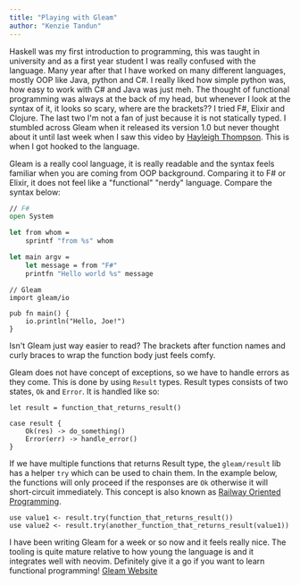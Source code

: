 ```yaml
---
title: "Playing with Gleam"
author: "Kenzie Tandun"
---
```


Haskell was my first introduction to programming, this was taught in university and as a first year student I was really confused with the language. Many year after that I have worked on many different languages, mostly OOP like Java, python and C#. I really liked how simple python was, how easy to work with C# and Java was just meh. The thought of functional programming was always at the back of my head, but whenever I look at the syntax of it, it looks so scary, where are the brackets?? I tried F#, Elixir and Clojure. The last two I'm not a fan of just because it is not statically typed. I stumbled across Gleam when it released its version 1.0 but never thought about it until last week when I saw this video by [Hayleigh Thompson](https://www.youtube.com/watch?v=3lYHFctx2Ks&t=557s&pp=ygUQaGF5bGVpZ2ggcGhhbnRvbQ%3D%3D). This is when I got hooked to the language.

Gleam is a really cool language, it is really readable and the syntax feels familiar when you are coming from OOP background. Comparing it to F# or Elixir, it does not feel like a "functional" "nerdy" language. Compare the syntax below:

```fsharp
// F#
open System

let from whom =
    sprintf "from %s" whom

let main argv =
    let message = from "F#"
    printfn "Hello world %s" message
```

```gleam
// Gleam
import gleam/io

pub fn main() {
    io.println("Hello, Joe!")
}
```

Isn't Gleam just way easier to read? The brackets after function names and curly braces to wrap the function body just feels comfy.

Gleam does not have concept of exceptions, so we have to handle errors as they come. This is done by using `Result` types. Result types consists of two states, `Ok` and `Error`. It is handled like so:

```gleam
let result = function_that_returns_result()

case result {
    Ok(res) -> do_something()
    Error(err) -> handle_error()
}
```

If we have multiple functions that returns Result type, the `gleam/result` lib has a helper `try` which can be used to chain them. In the example below, the functions will only proceed if the responses are `Ok` otherwise it will short-circuit immediately. This concept is also known as [Railway Oriented Programming](https://fsharpforfunandprofit.com/rop/).

```gleam
use value1 <- result.try(function_that_returns_result())
use value2 <- result.try(another_function_that_returns_result(value1))
```

I have been writing Gleam for a week or so now and it feels really nice. The tooling is quite mature relative to how young the language is and it integrates well with neovim. Definitely give it a go if you want to learn functional programming! [Gleam Website](https://gleam.run/)
